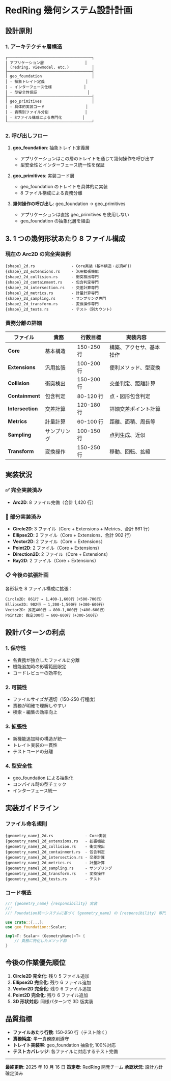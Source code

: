 # RedRing 幾何システム設計計画

## 設計原則

### 1. アーキテクチャ層構造

```
┌─────────────────────────────────────┐
│ アプリケーション層                  │
│ (redring, viewmodel, etc.)          │
├─────────────────────────────────────┤
│ geo_foundation                      │
│ - 抽象トレイト定義                  │
│ - インターフェース仕様              │
│ - 型安全性保証                      │
├─────────────────────────────────────┤
│ geo_primitives                      │
│ - 具体的実装コード                  │
│ - 責務別ファイル分割                │
│ - 8ファイル構成による専門化         │
└─────────────────────────────────────┘
```

### 2. 呼び出しフロー

1. **geo_foundation**: 抽象トレイト定義層

   - アプリケーションはこの層のトレイトを通じて幾何操作を呼び出す
   - 型安全性とインターフェース統一性を保証

2. **geo_primitives**: 実装コード層

   - geo_foundation のトレイトを具体的に実装
   - 8 ファイル構成による責務分離

3. **幾何操作の呼び出し**: geo_foundation → geo_primitives
   - アプリケーションは直接 geo_primitives を使用しない
   - geo_foundation の抽象化層を経由

## 3. 1 つの幾何形状あたり 8 ファイル構成

### 現在の Arc2D の完全実装例

```
{shape}_2d.rs                - Core実装（基本構造・必須API）
{shape}_2d_extensions.rs     - 汎用拡張機能
{shape}_2d_collision.rs      - 衝突検出専門
{shape}_2d_containment.rs    - 包含判定専門
{shape}_2d_intersection.rs   - 交差計算専門
{shape}_2d_metrics.rs        - 計量計算専門
{shape}_2d_sampling.rs       - サンプリング専門
{shape}_2d_transform.rs      - 変換操作専門
{shape}_2d_tests.rs          - テスト（別カウント）
```

### 責務分離の詳細

| ファイル         | 責務         | 行数目標   | 実装内容                 |
| ---------------- | ------------ | ---------- | ------------------------ |
| **Core**         | 基本構造     | 150-250 行 | 構築、アクセサ、基本操作 |
| **Extensions**   | 汎用拡張     | 100-200 行 | 便利メソッド、型変換     |
| **Collision**    | 衝突検出     | 150-200 行 | 交差判定、距離計算       |
| **Containment**  | 包含判定     | 80-120 行  | 点・図形包含判定         |
| **Intersection** | 交差計算     | 120-180 行 | 詳細交差ポイント計算     |
| **Metrics**      | 計量計算     | 60-100 行  | 距離、面積、周長等       |
| **Sampling**     | サンプリング | 100-150 行 | 点列生成、近似           |
| **Transform**    | 変換操作     | 150-250 行 | 移動、回転、拡縮         |

## 実装状況

### ✅ 完全実装済み

- **Arc2D**: 8 ファイル完備（合計 1,420 行）

### 🔄 部分実装済み

- **Circle2D**: 3 ファイル（Core + Extensions + Metrics、合計 861 行）
- **Ellipse2D**: 2 ファイル（Core + Extensions、合計 902 行）
- **Vector2D**: 2 ファイル（Core + Extensions）
- **Point2D**: 2 ファイル（Core + Extensions）
- **Direction2D**: 2 ファイル（Core + Extensions）
- **Ray2D**: 2 ファイル（Core + Extensions）

### 📋 今後の拡張計画

各形状を 8 ファイル構成に拡張：

```
Circle2D: 861行 → 1,400-1,600行（+500-700行）
Ellipse2D: 902行 → 1,200-1,500行（+300-600行）
Vector2D: 推定400行 → 800-1,000行（+400-600行）
Point2D: 推定300行 → 600-800行（+300-500行）
```

## 設計パターンの利点

### 1. 保守性

- 各責務が独立したファイルに分離
- 機能追加時の影響範囲限定
- コードレビューの効率化

### 2. 可読性

- ファイルサイズが適切（150-250 行程度）
- 責務が明確で理解しやすい
- 検索・編集の効率向上

### 3. 拡張性

- 新機能追加時の構造が統一
- トレイト実装の一貫性
- テストコードの分離

### 4. 型安全性

- geo_foundation による抽象化
- コンパイル時の型チェック
- インターフェース統一

## 実装ガイドライン

### ファイル命名規則

```
{geometry_name}_2d.rs              - Core実装
{geometry_name}_2d_extensions.rs   - 拡張機能
{geometry_name}_2d_collision.rs    - 衝突検出
{geometry_name}_2d_containment.rs  - 包含判定
{geometry_name}_2d_intersection.rs - 交差計算
{geometry_name}_2d_metrics.rs      - 計量計算
{geometry_name}_2d_sampling.rs     - サンプリング
{geometry_name}_2d_transform.rs    - 変換操作
{geometry_name}_2d_tests.rs        - テスト
```

### コード構造

```rust
//! {geometry_name} {responsibility} 実装
//!
//! Foundation統一システムに基づく {geometry_name} の {responsibility} 専門実装

use crate::{...};
use geo_foundation::Scalar;

impl<T: Scalar> {GeometryName}<T> {
    // 責務に特化したメソッド群
}
```

## 今後の作業優先順位

1. **Circle2D 完全化**: 残り 5 ファイル追加
2. **Ellipse2D 完全化**: 残り 6 ファイル追加
3. **Vector2D 完全化**: 残り 6 ファイル追加
4. **Point2D 完全化**: 残り 6 ファイル追加
5. **3D 形状対応**: 同様パターンで 3D 版実装

## 品質指標

- **ファイルあたり行数**: 150-250 行（テスト除く）
- **責務純度**: 単一責務原則遵守
- **トレイト実装率**: geo_foundation 抽象化 100%対応
- **テストカバレッジ**: 各ファイルに対応するテスト完備

---

**最終更新**: 2025 年 10 月 16 日
**策定者**: RedRing 開発チーム
**承認状況**: 設計方針確定済み
